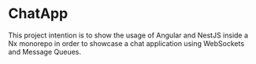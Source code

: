 # ChatApp

This project intention is to show the usage of Angular and NestJS inside a Nx monorepo in order to showcase a chat application using WebSockets and Message Queues.
